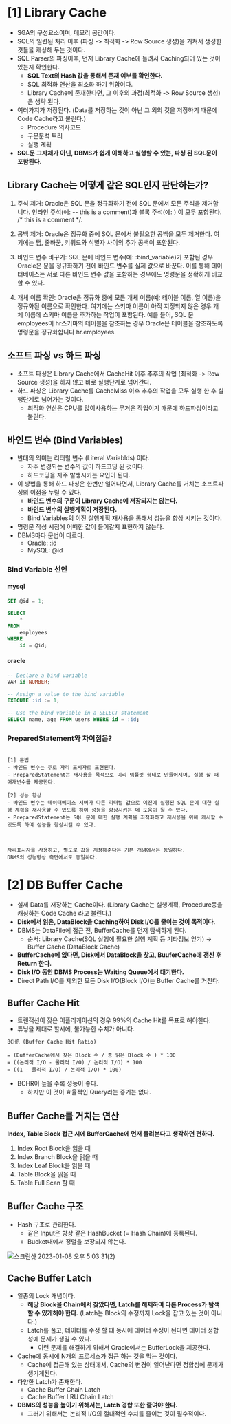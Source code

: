 # [1] Library Cache
- SGA의 구성요소이며, 메모리 공간이다.
- SQL의 일련된 처리 이후 (파싱 -> 최적화 -> Row Source 생성)을 거쳐서 생성한 것들을 캐싱해 두는 것이다.
- SQL Parser의 파싱이후, 먼저 Library Cache에 들려서 Caching되어 있는 것이 있는지 확인한다.
  - **SQL Text의 Hash 값을 통해서 존재 여부를 확인한다.**
  - SQL 최적화 연산을 최소화 하기 위함이다.
  - Library Cache에 존재한다면, 그 이후의 과정(최적화 -> Row Source 생성) 은 생략 된다.
- 여러가지가 저장된다. (Data를 저장하는 것이 아닌 그 외의 것을 저장하기 때문에 Code Cache라고 불린다.)
  - Procedure 의사코드
  - 구문분석 트리
  - 실행 계획
- **SQL문 그자체가 아닌, DBMS가 쉽게 이해하고 실행할 수 있는, 파싱 된 SQL문이 포함된다.**

## Library Cache는 어떻게 같은 SQL인지 판단하는가?
1. 주석 제거: Oracle은 SQL 문을 정규화하기 전에 SQL 문에서 모든 주석을 제거합니다. 
   인라인 주석(예: -- this is a comment)과 블록 주석(예: ) 이 모두 포함된다. 
   /* this is a comment */.    

2. 공백 제거: Oracle은 정규화 중에 SQL 문에서 불필요한 공백을 모두 제거한다. 
   여기에는 탭, 줄바꿈, 키워드와 식별자 사이의 추가 공백이 포함된다. 

3. 바인드 변수 바꾸기: SQL 문에 바인드 변수(예: :bind_variable)가 포함된 경우 Oracle은 문을 정규화하기 전에 바인드 변수를 실제 값으로 바꾼다. 
   이를 통해 데이터베이스는 서로 다른 바인드 변수 값을 포함하는 경우에도 명령문을 정확하게 비교할 수 있다.

4. 개체 이름 확인: Oracle은 정규화 중에 모든 개체 이름(예: 테이블 이름, 열 이름)을 정규화된 이름으로 확인한다. 
   여기에는 스키마 이름이 아직 지정되지 않은 경우 개체 이름에 스키마 이름을 추가하는 작업이 포함된다. 
   예를 들어, SQL 문 employees이 hr스키마의 테이블을 참조하는 경우 Oracle은 테이블을 참조하도록 명령문을 정규화합니다 hr.employees.



## 소프트 파싱 vs 하드 파싱
- 소프트 파싱은 Library Cache에서 CacheHit 이후 추후의 작업 (최적화 -> Row Source 생성)을 하지 않고 바로 실행단계로 넘어간다.
- 하드 파싱은 Library Cache를 CacheMiss 이후 추후의 작업을 모두 실행 한 후 실행단계로 넘어가는 것이다.
    - 최적화 연산은 CPU를 많이사용하는 무거운 작업이기 때문에 하드파싱이라고 불린다.

 ## 바인드 변수 (Bind Variables)
- 반대의 의미는 리터럴 변수 (Literal Variablds) 이다.
  - 자주 변경되는 변수의 값이 하드코딩 된 것이다.
  - 하드코딩을 자주 발생시키는 요인이 된다.
- 이 방법을 통해 하드 파싱은 한번만 일어나면서, Library Cache를 거치는 소프트파싱의 이점을 누릴 수 있다.
  - **바인드 변수의 구문이 Library Cache에 저장되지는 않는다.**
  - **바인드 변수의 실행계획이 저장된다.**
  - Bind Variables의 이전 실행계획 재사용을 통해서 성능을 향상 시키는 것이다.
- 명령문 작성 시점에 어떠한 값이 들어갈지 표현하지 않는다.
- DBMS마다 문법이 다르다.
  - Oracle: :id
  - MySQL: @id

### Bind Variable 선언

#### mysql
```sql
SET @id = 1;

SELECT 
    * 
FROM 
    employees 
WHERE 
    id = @id;
```

#### oracle
```sql
-- Declare a bind variable
VAR id NUMBER;

-- Assign a value to the bind variable
EXECUTE :id := 1;

-- Use the bind variable in a SELECT statement
SELECT name, age FROM users WHERE id = :id;
```

### PreparedStatement와 차이점은?
```text

[1] 문법
- 바인드 변수는 주로 자리 표시자로 표현된다.
- PreparedStatement는 재사용을 목적으로 미리 템플릿 형태로 만들어지며, 실행 할 때 매개변수를 제공한다.

[2] 성능 향상
- 바인드 변수는 데이터베이스 서버가 다른 리터럴 값으로 이전에 실행된 SQL 문에 대한 실행 계획을 재사용할 수 있도록 하여 성능을 향상시키는 데 도움이 될 수 있다. 
- PreparedStatement는 SQL 문에 대한 실행 계획을 최적화하고 재사용을 위해 캐시할 수 있도록 하여 성능을 향상시킬 수 있다.



자리표시자를 사용하고, 별도로 값을 지정해준다는 기본 개념에서는 동일하다.
DBMS의 성능향상 측면에서도 동일하다.
```

# [2] DB Buffer Cache
- 실제 Data를 저장하는 Cache이다. (Library Cache는 실행계획, Procedure등을 캐싱하는 Code Cache 라고 불린다.)
- **Disk에서 읽은, DataBlock을 Caching하여 Disk I/O를 줄이는 것이 목적이다.**
- DBMS는 DataFile에 접근 전, BufferCache를 먼저 탐색하게 된다.
  - 순서: Library Cache(SQL 실행에 필요한 실행 계획 등 기타정보 얻기) -> Buffer Cache (DataBlock Cache)
- **BufferCache에 없다면, Disk에서 DataBlock을 찾고, BuuferCache에 갱신 후 Return 한다.**
- **Disk I/O 동안 DBMS Process는 Waiting Queue에서 대기한다.**
- Direct Path I/O를 제외한 모든 Disk I/O(Block I/O)는 Buffer Cache를 거친다.

## Buffer Cache Hit
- 트랜잭션이 잦은 어플리케이션의 경우 99%의 Cache Hit를 목표로 해야한다.
- 튜닝을 제대로 할시에, 불가능한 수치가 아니다.
```text
BCHR (Buffer Cache Hit Ratio)

= (BufferCache에서 찾은 Block 수 / 총 읽은 Block 수 ) * 100 
= ((논리적 I/O - 물리적 I/O) / 논리적 I/O) * 100
= ((1 - 물리적 I/O) / 논리적 I/O) * 100)
```
- BCHR이 높을 수록 성능이 좋다.
  - 하지만 이 것이 효율적인 Query라는 증거는 없다.

## Buffer Cache를 거치는 연산
**Index, Table Block 접근 시에 BufferCache에 먼저 들려본다고 생각하면 편하다.**
1. Index Root Block을 읽을 때
2. Index Branch Block을 읽을 때
3. Index Leaf Block을 읽을 때
4. Table Block을 읽을 때
5. Table Full Scan 할 때

## Buffer Cache 구조
- Hash 구조로 관리한다.
  - 같은 Input은 항상 같은 HashBucket (= Hash Chain)에 등록된다.
  - Bucket내에서 정렬을 보장되지 않는다.

![스크린샷 2023-01-08 오후 5 03 31(2)](https://user-images.githubusercontent.com/57896918/211186627-20bb4a0c-ef8c-487c-a587-394ee7cb2b0b.png)


## Cache Buffer Latch
- 일종의 Lock 개념이다.
  - **해당 Block을 Chain에서 찾았다면, Latch를 해제하여 다른 Process가 탐색 할 수 있게해야 한다.** (Latch는 Block의 수정까지 Lock을 잡고 있는 것이 아니다.)
  - Latch를 풀고, 데이터를 수정 할 떄 동시에 데이터 수정이 된다면 데이터 정합성에 문제가 생길 수 있다.
    - 이런 문제를 해결하기 위해서 Oracle에서는 BufferLock을 제공한다.
- Cache에 동시에 N개의 프로세스가 접근 하는 것을 막는 것이다.
  - Cache에 접근해 있는 상태에서, Cache의 변경이 일어난다면 정합성에 문제가 생기게된다.
- 다양한 Latch가 존재한다.
  - Cache Buffer Chain Latch
  - Cache Buffer LRU Chain Latch
- **DBMS의 성능을 높이기 위해서는, Latch 경합 또한 줄여야 한다.** 
  - 그러기 위해서는 논리적 I/O의 절대적인 수치를 줄이는 것이 필수적이다.
